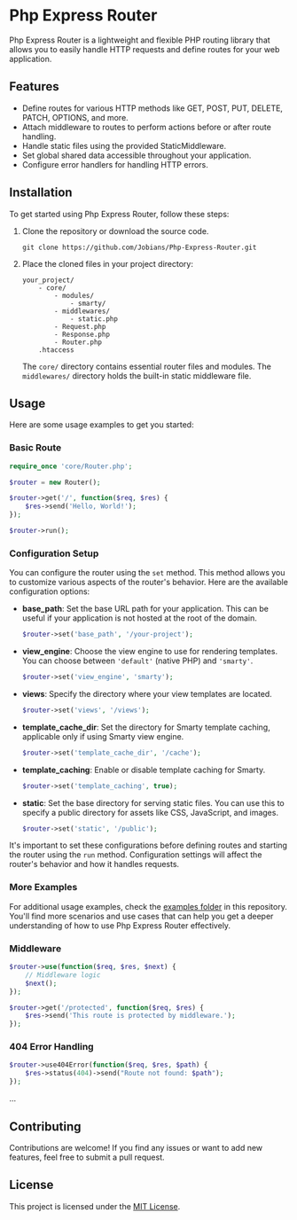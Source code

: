 # Php Express Router

Php Express Router is a lightweight and flexible PHP routing library that allows you to easily handle HTTP requests and define routes for your web application.

## Features

- Define routes for various HTTP methods like GET, POST, PUT, DELETE, PATCH, OPTIONS, and more.
- Attach middleware to routes to perform actions before or after route handling.
- Handle static files using the provided StaticMiddleware.
- Set global shared data accessible throughout your application.
- Configure error handlers for handling HTTP errors.

## Installation

To get started using Php Express Router, follow these steps:

1. Clone the repository or download the source code.

   ```
   git clone https://github.com/Jobians/Php-Express-Router.git
   ```

2. Place the cloned files in your project directory:

   ```
   your_project/
       - core/
           - modules/
               - smarty/
           - middlewares/
               - static.php
           - Request.php
           - Response.php
           - Router.php
       .htaccess
   ```

   The `core/` directory contains essential router files and modules. The `middlewares/` directory holds the built-in static middleware file.

## Usage

Here are some usage examples to get you started:

### Basic Route

```php
require_once 'core/Router.php';

$router = new Router();

$router->get('/', function($req, $res) {
    $res->send('Hello, World!');
});

$router->run();
```

### Configuration Setup

You can configure the router using the `set` method. This method allows you to customize various aspects of the router's behavior. Here are the available configuration options:

- **base_path**: Set the base URL path for your application. This can be useful if your application is not hosted at the root of the domain.
  ```php
  $router->set('base_path', '/your-project');
  ```

- **view_engine**: Choose the view engine to use for rendering templates. You can choose between `'default'` (native PHP) and `'smarty'`.
  ```php
  $router->set('view_engine', 'smarty');
  ```

- **views**: Specify the directory where your view templates are located.
  ```php
  $router->set('views', '/views');
  ```

- **template_cache_dir**: Set the directory for Smarty template caching, applicable only if using Smarty view engine.
  ```php
  $router->set('template_cache_dir', '/cache');
  ```

- **template_caching**: Enable or disable template caching for Smarty.
  ```php
  $router->set('template_caching', true);
  ```

- **static**: Set the base directory for serving static files. You can use this to specify a public directory for assets like CSS, JavaScript, and images.
  ```php
  $router->set('static', '/public');
  ```

It's important to set these configurations before defining routes and starting the router using the `run` method. Configuration settings will affect the router's behavior and how it handles requests.

### More Examples

For additional usage examples, check the [examples folder](examples) in this repository. You'll find more scenarios and use cases that can help you get a deeper understanding of how to use Php Express Router effectively.

### Middleware

```php
$router->use(function($req, $res, $next) {
    // Middleware logic
    $next();
});

$router->get('/protected', function($req, $res) {
    $res->send('This route is protected by middleware.');
});
```

### 404 Error Handling

```php
$router->use404Error(function($req, $res, $path) {
    $res->status(404)->send("Route not found: $path");
});
```

...

## Contributing

Contributions are welcome! If you find any issues or want to add new features, feel free to submit a pull request.

## License

This project is licensed under the [MIT License](LICENSE).

